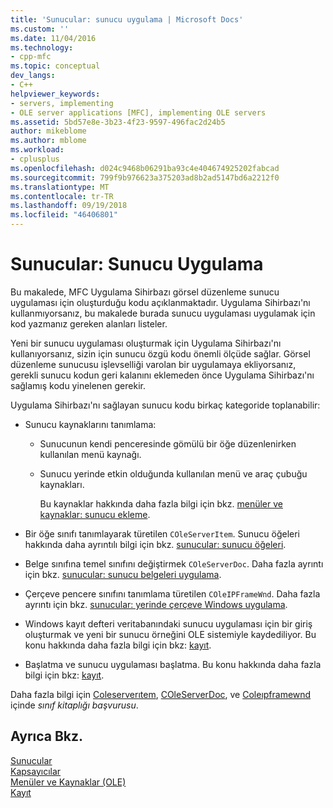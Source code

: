 ```yaml
---
title: 'Sunucular: sunucu uygulama | Microsoft Docs'
ms.custom: ''
ms.date: 11/04/2016
ms.technology:
- cpp-mfc
ms.topic: conceptual
dev_langs:
- C++
helpviewer_keywords:
- servers, implementing
- OLE server applications [MFC], implementing OLE servers
ms.assetid: 5bd57e8e-3b23-4f23-9597-496fac2d24b5
author: mikeblome
ms.author: mblome
ms.workload:
- cplusplus
ms.openlocfilehash: d024c9468b06291ba93c4e404674925202fabcad
ms.sourcegitcommit: 799f9b976623a375203ad8b2ad5147bd6a2212f0
ms.translationtype: MT
ms.contentlocale: tr-TR
ms.lasthandoff: 09/19/2018
ms.locfileid: "46406801"
---
```

# <a name="servers-implementing-a-server"></a>Sunucular: Sunucu Uygulama

Bu makalede, MFC Uygulama Sihirbazı görsel düzenleme sunucu uygulaması için oluşturduğu kodu açıklanmaktadır. Uygulama Sihirbazı'nı kullanmıyorsanız, bu makalede burada sunucu uygulaması uygulamak için kod yazmanız gereken alanları listeler.

Yeni bir sunucu uygulaması oluşturmak için Uygulama Sihirbazı'nı kullanıyorsanız, sizin için sunucu özgü kodu önemli ölçüde sağlar. Görsel düzenleme sunucusu işlevselliği varolan bir uygulamaya ekliyorsanız, gerekli sunucu kodun geri kalanını eklemeden önce Uygulama Sihirbazı'nı sağlamış kodu yinelenen gerekir.

Uygulama Sihirbazı'nı sağlayan sunucu kodu birkaç kategoride toplanabilir:

- Sunucu kaynaklarını tanımlama:

   - Sunucunun kendi penceresinde gömülü bir öğe düzenlenirken kullanılan menü kaynağı.

   - Sunucu yerinde etkin olduğunda kullanılan menü ve araç çubuğu kaynakları.

     Bu kaynaklar hakkında daha fazla bilgi için bkz. [menüler ve kaynaklar: sunucu ekleme](../mfc/menus-and-resources-server-additions.md).

- Bir öğe sınıfı tanımlayarak türetilen `COleServerItem`. Sunucu öğeleri hakkında daha ayrıntılı bilgi için bkz. [sunucular: sunucu öğeleri](../mfc/servers-server-items.md).

- Belge sınıfına temel sınıfını değiştirmek `COleServerDoc`. Daha fazla ayrıntı için bkz. [sunucular: sunucu belgeleri uygulama](../mfc/servers-implementing-server-documents.md).

- Çerçeve pencere sınıfını tanımlama türetilen `COleIPFrameWnd`. Daha fazla ayrıntı için bkz. [sunucular: yerinde çerçeve Windows uygulama](../mfc/servers-implementing-in-place-frame-windows.md).

- Windows kayıt defteri veritabanındaki sunucu uygulaması için bir giriş oluşturmak ve yeni bir sunucu örneğini OLE sistemiyle kaydediliyor. Bu konu hakkında daha fazla bilgi için bkz: [kayıt](../mfc/registration.md).

- Başlatma ve sunucu uygulaması başlatma. Bu konu hakkında daha fazla bilgi için bkz: [kayıt](../mfc/registration.md).

Daha fazla bilgi için [Coleserverıtem](../mfc/reference/coleserveritem-class.md), [COleServerDoc](../mfc/reference/coleserverdoc-class.md), ve [Coleıpframewnd](../mfc/reference/coleipframewnd-class.md) içinde *sınıf kitaplığı başvurusu*.

## <a name="see-also"></a>Ayrıca Bkz.

[Sunucular](../mfc/servers.md)<br/>
[Kapsayıcılar](../mfc/containers.md)<br/>
[Menüler ve Kaynaklar (OLE)](../mfc/menus-and-resources-ole.md)<br/>
[Kayıt](../mfc/registration.md)

